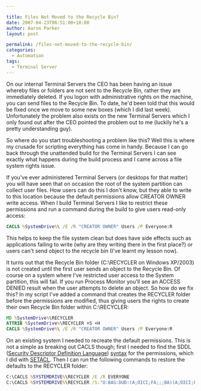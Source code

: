```yaml
---

title: Files Not Moved to the Recycle Bin?
date: 2007-04-23T06:51:00+10:00
author: Aaron Parker
layout: post

permalink: /files-not-moved-to-the-recycle-bin/
categories:
  - Automation
tags:
  - Terminal Server
---
```

On our internal Terminal Servers the CEO has been having an issue whereby files or folders are not sent to the Recycle Bin, rather they are immediately deleted. If you logon with administrative rights on the machine, you can send files to the Recycle Bin. To date, he'd been told that this would be fixed once we move to some new boxes (which I did last week). Unfortunately the problem also exists on the new Terminal Servers which I only found out after the CEO pointed the problem out to me (luckily he's a pretty understanding guy).

So where do you start troubleshooting a problem like this? Well this is where my crusade for scripting everything has come in handy. Because I can go back through the unattended build for the Terminal Servers I can see exactly what happens during the build process and I came across a file system rights issue.

If you've ever administered Terminal Servers (or desktops for that matter) you will have seen that on occasion the root of the system partition can collect user files. How users can do this I don't know, but they able to write to this location because the default permissions allow CREATOR OWNER write access. When I build Terminal Servers I like to restrict these permissions and run a command during the build to give users read-only access:

```cmd
CACLS %SystemDrive%\ /E /R "CREATOR OWNER" Users /P Everyone:R
```

This helps to keep the file system clean but does have side effects such as applications failing to write (why are they writing there in the first place?) or users can't send object to the recycle bin (I've learnt my lesson now).

It turns out that the Recycle Bin folder (C:\RECYCLER on Windows XP/2003) is not created until the first user sends an object to the Recycle Bin. Of course on a system where I've restricted user access to the System partition, this will fail. If you run Process Monitor you'll see an ACCESS DENIED result when the user attempts to delete an object. So how do we fix this? In my script I've added a command that creates the RECYCLER folder before the permissions are modified, thus giving users the rights to create their own Recycle Bin folder within C:\RECYCLER:

```cmd
MD %SystemDrive%\RECYCLER  
ATTRIB %SystemDrive%\RECYCLER +S +H  
CACLS %SystemDrive%\ /E /R "CREATOR OWNER" Users /P Everyone:R
```

On an existing system I needed to recreate the default permissions. This is not a simple as breaking out CACLS though; first I needed to find the SDDL ([Security Descriptor Definition Language](http://msdn2.microsoft.com/en-us/library/aa379567.aspx)) [syntax](http://www.washington.edu/computing/support/windows/UWdomains/SDDL.html) for the permissions, which I did with [SETACL](http://setacl.sourceforge.net/). Then I can run the following commands to restore the defaults to the RECYCLER folder:

```cmd
C:\CACLS %SYSTEMDRIVE%\RECYCLER /E /R EVERYONE  
C:\CACLS %SYSTEMDRIVE%\RECYCLER /S:"O:BAG:DUD:(A;OICI;FA;;;BA)(A;OICI;FA;;;SY)(A;;FA;;;BA)(A;OICIIO;GA;;;CO)(A;OICI;0x1200a9;;;BU)(A;CI;LC;;;BU)(A;CI;DC;;;BU)"
```
